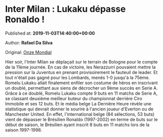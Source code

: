 
# Inter Milan : Lukaku dépasse Ronaldo !

Published at: **2019-11-03T14:40:00+00:00**

Author: **Rafael Da Silva**

Original: [Onze Mondial](http://www.onzemondial.com/serie-a/2019-2020/inter-milan-lukaku-depasse-ronaldo-201522)

Hier soir, l'Inter Milan se déplaçait sur le terrain de Bologne pour le compte de la 11ème journée. En cas de victoire, les Nerazzurri pouvaient mettre la pression sur la Juventus en prenant provisoirement le fauteuil de leader. Et tout n'était pas gagné pour les Lombards, menés 1-0 jusqu'à la 75ème. Romelu Lukaku allait finalement enfiler son costume de héros en inscrivant un doublé, permettant aux siens de décrocher un 9ème succès en Serie A.
Grâce à ce doublé, Romelu Lukaku compte 9 buts en 11 matchs de Serie A, se classant deuxième meilleur buteur du championnat derrière Ciro Immobile et ses 12 buts. Et le média belge La Dernière Heure révèle une statistique qui devrait donner le sourire à l'ancien joueur d'Everton ou de Manchester United. En effet, l'international belge (84 sélections, 53 buts) vient de dépasser le Brésilien Ronaldo (1997-2002) en terme de buts sur le début de saison, le Brésilien ayant inscrit 8 buts en 11 matchs lors de la saison 1997-1998. 
